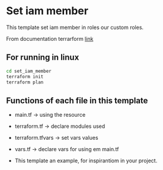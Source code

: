 # Set iam member

This template set iam member in roles our custom roles.

From documentation terrarform [link](https://registry.terraform.io/providers/hashicorp/google/latest/docs/resources/google_project_iam)

## For running in linux

```bash
cd set_iam_member
terraform init
terraform plan
```

## Functions of each file in this template

* main.tf -> using the resource
* terraform.tf ->  declare modules used
* terraform.tfvars -> set vars values
* vars.tf -> declare vars for using em main.tf

* This template an example, for inspirantiom in your project.
